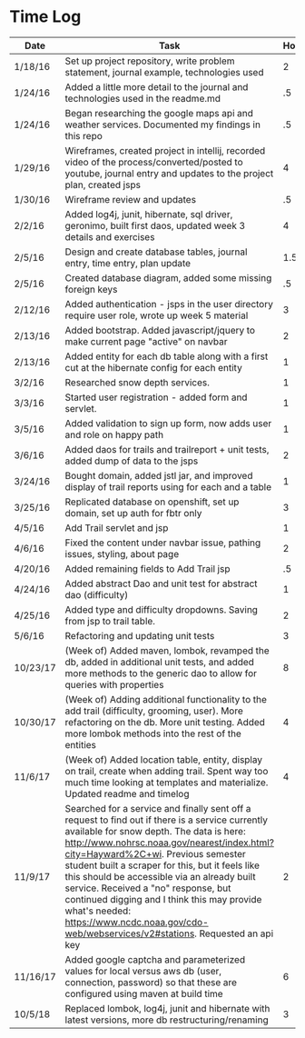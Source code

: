 # Time Log

| Date | Task | Hours | Notes|
|------|------|-------|------|
| 1/18/16| Set up project repository, write problem statement, journal example, technologies used| 2 | |
| 1/24/16 | Added a little more detail to the journal and technologies used in the readme.md   | .5  |   | 
| 1/24/16 | Began researching the google maps api and weather services. Documented my findings in this repo | .5 | |
| 1/29/16 | Wireframes, created project in intellij, recorded video of the process/converted/posted to youtube, journal entry and updates to the project plan, created jsps | 4 | |
| 1/30/16 | Wireframe review and updates | .5 | |
| 2/2/16  | Added log4j, junit, hibernate, sql driver, geronimo, built first daos, updated week 3 details and exercises  | 4 | |
| 2/5/16 | Design and create database tables, journal entry, time entry, plan update | 1.5
| 2/5/16 | Created database diagram, added some missing foreign keys|.5|
| 2/12/16| Added authentication - jsps in the user directory require user role, wrote up week 5 material| 3 |
| 2/13/16| Added bootstrap. Added javascript/jquery to make current page "active" on navbar| 2 | |
| 2/13/16| Added entity for each db table along with a first cut at the  hibernate config for each entity| 1 | |
| 3/2/16| Researched snow depth services.| 1 | |
| 3/3/16| Started user registration - added form and servlet. | 1 | |
| 3/5/16| Added validation to sign up form, now adds user and role on happy path| 1 | |
| 3/6/16| Added daos for trails and trailreport + unit tests, added dump of data to the jsps| 2 | |
| 3/24/16| Bought domain, added jstl jar, and improved display of trail reports using for each and a table | 1 | |
| 3/25/16| Replicated database on openshift, set up domain, set up auth for fbtr only| 3 | |
| 4/5/16| Add Trail servlet and jsp | 1 | |
| 4/6/16| Fixed the content under navbar issue, pathing issues, styling, about page| 2 | |
| 4/20/16|Added remaining fields to Add Trail jsp | .5 | |
| 4/24/16|Added abstract Dao and unit test for abstract dao (difficulty) | 1 | |
| 4/25/16|Added type and difficulty dropdowns. Saving from jsp to trail table.| 2| |
| 5/6/16|Refactoring and updating unit tests | 3  | |
| 10/23/17| (Week of) Added maven, lombok, revamped the db, added in additional unit tests, and added more methods to the generic dao to allow for queries with properties|8||
| 10/30/17| (Week of) Adding additional functionality to the add trail (difficulty, grooming, user). More refactoring on the db. More unit testing. Added  more lombok methods into the rest of the entities |4||
| 11/6/17| (Week of) Added location table, entity, display on trail, create when adding trail. Spent way too much time looking at templates and materialize. Updated readme and timelog|4||
|11/9/17|Searched for a service and finally sent off a request to find out if there is a service currently available for snow depth. The data is here: http://www.nohrsc.noaa.gov/nearest/index.html?city=Hayward%2C+wi. Previous semester student built a scraper for this, but it feels like this should be accessible via an already built service. Received a "no" response, but continued digging and I think this may provide what's needed: https://www.ncdc.noaa.gov/cdo-web/webservices/v2#stations. Requested an api key|2||
|11/16/17|Added google captcha and parameterized values for local versus aws db (user, connection, password) so that these are configured using maven at build time |6|
|10/5/18|Replaced lombok, log4j, junit and hibernate with latest versions, more db restructuring/renaming|3|